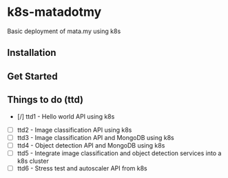 # k8s-matadotmy
Basic deployment of mata.my using k8s

## Installation

## Get Started

## Things to do (ttd)
- [/] ttd1 - Hello world API using k8s
- [ ] ttd2 - Image classification API using k8s
- [ ] ttd3 - Image classification API and MongoDB using k8s
- [ ] ttd4 - Object detection API and MongoDB using k8s
- [ ] ttd5 - Integrate image classification and object detection services into a k8s cluster
- [ ] ttd6 - Stress test and autoscaler API from k8s
